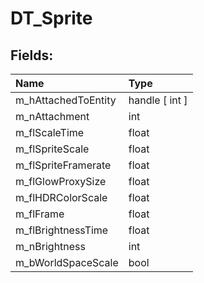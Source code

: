# DT_Sprite

## Fields:

| Name | Type |
| :--- | :--- |
| m_hAttachedToEntity | handle [ int ] |
| m_nAttachment | int |
| m_flScaleTime | float |
| m_flSpriteScale | float |
| m_flSpriteFramerate | float |
| m_flGlowProxySize | float |
| m_flHDRColorScale | float |
| m_flFrame | float |
| m_flBrightnessTime | float |
| m_nBrightness | int |
| m_bWorldSpaceScale | bool |
